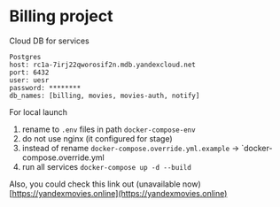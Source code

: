 # Billing project


Cloud DB for services
```
Postgres
host: rc1a-7irj22qworosif2n.mdb.yandexcloud.net
port: 6432
user: uesr
password: ********
db_names: [billing, movies, movies-auth, notify]
```

For local launch

1. rename to `.env` files in path `docker-compose-env`
2. do not use nginx (it configured for stage)
3. instead of rename `docker-compose.override.yml.example` -> `docker-compose.override.yml
4. run all services `docker-compose up -d --build` 


Also, you could check this link out (unavailable now)
[https://yandexmovies.online](https://yandexmovies.online)
